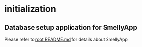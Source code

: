 # initialization
## Database setup application for SmellyApp ##

Please refer to [root README.md](../README.md) for details about SmellyApp